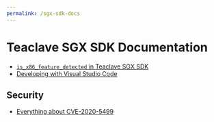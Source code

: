 ```yaml
---
permalink: /sgx-sdk-docs
---
```


# Teaclave SGX SDK Documentation

* [`is_x86_feature_detected` in Teaclave SGX SDK](/documents/is_x86_feature_detected-in-sgx-sdk.md)
* [Developing with Visual Studio Code](/documents/developing-with-vscode.md)

## Security

* [Everything about CVE-2020-5499](/documents/everything-about-cve-2020-5499.md)
